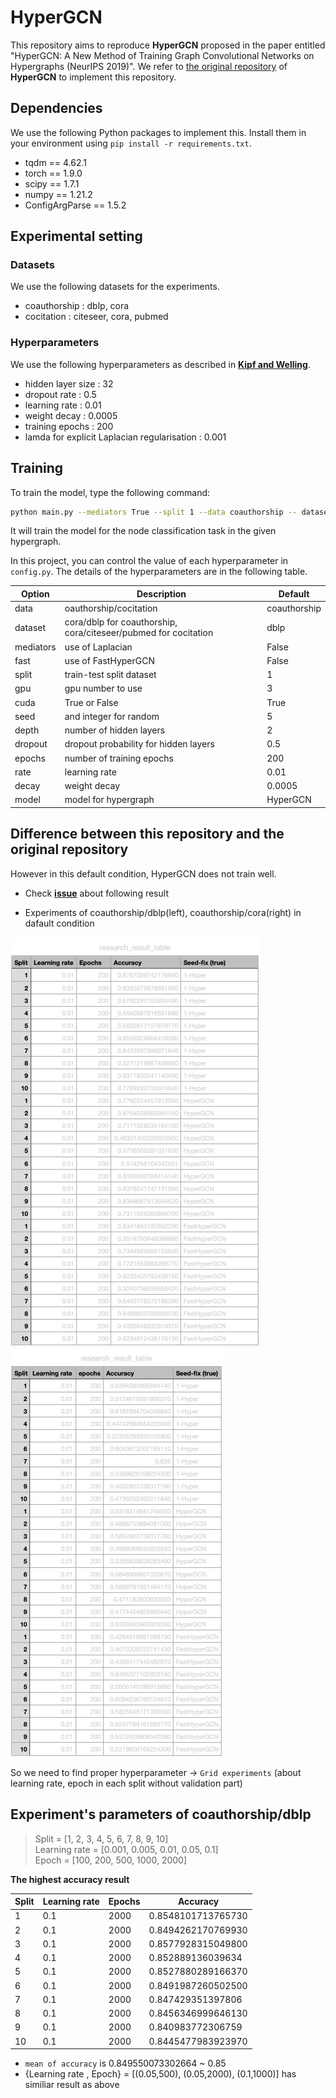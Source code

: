 # HyperGCN

This repository aims to reproduce **HyperGCN** proposed in the paper entitled "HyperGCN: A New Method of Training Graph Convolutional Networks on Hypergraphs (NeurIPS 2019)". 
We refer to [the original repository](https://github.com/malllabiisc/HyperGCN) of **HyperGCN** to implement this repository. 

## Dependencies

We use the following Python packages to implement this. Install them in your environment using `pip install -r requirements.txt`. 

* tqdm == 4.62.1  
* torch == 1.9.0  
* scipy == 1.7.1  
* numpy == 1.21.2  
* ConfigArgParse == 1.5.2  

## Experimental setting

### Datasets
We use the following datasets for the experiments. 
* coauthorship : dblp, cora  
* cocitation : citeseer, cora, pubmed

### Hyperparameters
We use the following hyperparameters as described in **[Kipf and Welling](https://github.com/tkipf/gcn)**. 
* hidden layer size : 32  
* dropout rate : 0.5  
* learning rate : 0.01  
* weight decay : 0.0005  
* training epochs : 200  
* lamda for explicit Laplacian regularisation : 0.001  

## Training

To train the model, type the following command: 
```bash
python main.py --mediators True --split 1 --data coauthorship -- dataset dblp
```

It will train the model for the node classification task in the given hypergraph. 

In this project, you can control the value of each hyperparameter in `config.py`. 
The details of the hyperparameters are in the following table. 

 Option | Description | Default
 ------- | ---------- | --------
 data | oauthorship/cocitation | coauthorship
 dataset | cora/dblp for coauthorship, cora/citeseer/pubmed for cocitation | dblp
 mediators | use of Laplacian | False
 fast | use of FastHyperGCN | False
 split | train-test split dataset | 1
 gpu | gpu number to use | 3
 cuda | True or False | True
 seed | and integer for random | 5
 depth | number of hidden layers | 2
 dropout | dropout probability for hidden layers | 0.5
 epochs | number of training epochs | 200
 rate | learning rate | 0.01
 decay | weight decay | 0.0005
 model | model for hypergraph | HyperGCN

## Difference between this repository and the original repository



However in this default condition, HyperGCN does not train well.  
- Check **[issue](https://github.com/malllabiisc/HyperGCN/issues/1)** about following result  

- Experiments of coauthorship/dblp(left), coauthorship/cora(right) in dafault condition

![coauthorship/dblp.png](coauthorship-dblp.png) ![coauthorship/cora.png](coauthorship-cora.png)

So we need to find proper hyperparameter -> `Grid experiments` (about learning rate, epoch in each split without validation part)

## Experiment's parameters of coauthorship/dblp

> Split = [1, 2, 3, 4, 5, 6, 7, 8, 9, 10]  
> Learning rate = [0.001, 0.005, 0.01, 0.05, 0.1]  
> Epoch = [100, 200, 500, 1000, 2000]  

**The highest accuracy result**

 Split | Learning rate | Epochs | Accuracy 
 ----- | ------------- | ------ | --------
 1 | 0.1 | 2000 | 0.8548101713765730
 2 | 0.1 | 2000 | 0.8494262170769930
 3 | 0.1 | 2000 | 0.8577928315049800
 4 | 0.1 | 2000 | 0.852889136039634
 5 | 0.1 | 2000 | 0.8527880289166370
 6 | 0.1 | 2000 | 0.8491987260502500
 7 | 0.1 | 2000 | 0.847429351397806
 8 | 0.1 | 2000 | 0.8456346999646130
 9 | 0.1 | 2000 | 0.840983772306759
 10 | 0.1 | 2000 | 0.8445477983923970

- `mean of accuracy` is 0.849550073302664 ~ 0.85  
- {Learning rate , Epoch} = [(0.05,500), (0.05,2000), (0.1,1000)] has similiar result as above
